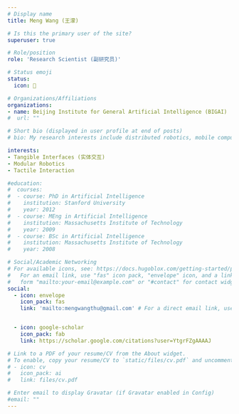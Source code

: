 ```yaml
---
# Display name
title: Meng Wang (王濛)

# Is this the primary user of the site?
superuser: true

# Role/position
role: 'Research Scientist (副研究员)'

# Status emoji
status:
  icon: 🤖

# Organizations/Affiliations
organizations:
- name: Beijing Institute for General Artificial Intelligence (BIGAI)
#  url: ""

# Short bio (displayed in user profile at end of posts)
# bio: My research interests include distributed robotics, mobile computing and programmable matter.

interests:
- Tangible Interfaces (实体交互)
- Modular Robotics
- Tactile Interaction 

#education:
#  courses:
#  - course: PhD in Artificial Intelligence
#    institution: Stanford University
#    year: 2012
#  - course: MEng in Artificial Intelligence
#    institution: Massachusetts Institute of Technology
#    year: 2009
#  - course: BSc in Artificial Intelligence
#    institution: Massachusetts Institute of Technology
#    year: 2008

# Social/Academic Networking
# For available icons, see: https://docs.hugoblox.com/getting-started/page-builder/#icons
#   For an email link, use "fas" icon pack, "envelope" icon, and a link in the
#   form "mailto:your-email@example.com" or "#contact" for contact widget.
social:
  - icon: envelope
    icon_pack: fas
    link: 'mailto:mengwangthu@gmail.com' # For a direct email link, use "mailto:test@example.org".


  - icon: google-scholar
    icon_pack: fab
    link: https://scholar.google.com/citations?user=YtgrFZgAAAAJ

# Link to a PDF of your resume/CV from the About widget.
# To enable, copy your resume/CV to `static/files/cv.pdf` and uncomment the lines below.
# - icon: cv
#   icon_pack: ai
#   link: files/cv.pdf

# Enter email to display Gravatar (if Gravatar enabled in Config)
#email: ""
---
```


